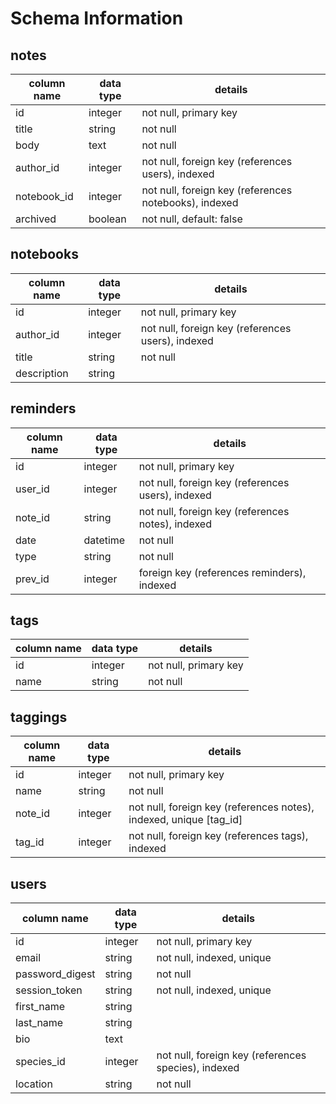 # Schema Information

## notes
column name | data type | details
------------|-----------|-----------------------
id          | integer   | not null, primary key
title       | string    | not null
body        | text      | not null
author_id   | integer   | not null, foreign key (references users), indexed
notebook_id | integer   | not null, foreign key (references notebooks), indexed
archived    | boolean   | not null, default: false

## notebooks
column name | data type | details
------------|-----------|-----------------------
id          | integer   | not null, primary key
author_id   | integer   | not null, foreign key (references users), indexed
title       | string    | not null
description | string    |

## reminders
column name | data type | details
------------|-----------|-----------------------
id          | integer   | not null, primary key
user_id     | integer   | not null, foreign key (references users), indexed
note_id     | string    | not null, foreign key (references notes), indexed
date        | datetime  | not null
type        | string    | not null
prev_id     | integer   | foreign key (references reminders), indexed

## tags
column name | data type | details
------------|-----------|-----------------------
id          | integer   | not null, primary key
name        | string    | not null

## taggings
column name | data type | details
------------|-----------|-----------------------
id          | integer   | not null, primary key
name        | string    | not null
note_id     | integer   | not null, foreign key (references notes), indexed, unique [tag_id]
tag_id      | integer   | not null, foreign key (references tags), indexed

## users
column name     | data type | details
----------------|-----------|-----------------------
id              | integer   | not null, primary key
email           | string    | not null, indexed, unique
password_digest | string    | not null
session_token   | string    | not null, indexed, unique
first_name      | string    |
last_name       | string    |
bio             | text      |
species_id      | integer   | not null, foreign key (references species), indexed
location        | string    | not null
